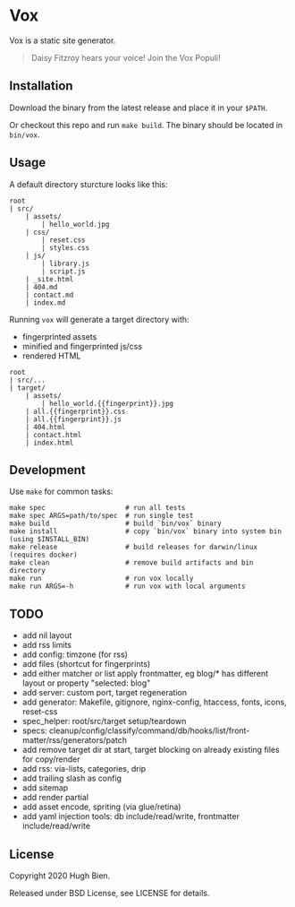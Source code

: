 # Vox

Vox is a static site generator.

> Daisy Fitzroy hears your voice! Join the Vox Populi!

## Installation

Download the binary from the latest release and place it in your `$PATH`.

Or checkout this repo and run `make build`. The binary should be located in `bin/vox`.

## Usage

A default directory sturcture looks like this:

```
root
| src/
    | assets/
        | hello_world.jpg
    | css/
        | reset.css
        | styles.css
    | js/
        | library.js
        | script.js
    | _site.html
    | 404.md
    | contact.md
    | index.md
```

Running `vox` will generate a target directory with:

* fingerprinted assets
* minified and fingerprinted js/css
* rendered HTML

```
root
| src/...
| target/
    | assets/
        | hello_world.{{fingerprint}}.jpg
    | all.{{fingerprint}}.css
    | all.{{fingerprint}}.js
    | 404.html
    | contact.html
    | index.html
```

## Development

Use `make` for common tasks:

```
make spec                    # run all tests
make spec ARGS=path/to/spec  # run single test
make build                   # build `bin/vox` binary
make install                 # copy `bin/vox` binary into system bin (using $INSTALL_BIN)
make release                 # build releases for darwin/linux (requires docker)
make clean                   # remove build artifacts and bin directory
make run                     # run vox locally
make run ARGS=-h             # run vox with local arguments
```

## TODO

* add nil layout
* add rss limits
* add config: timzone (for rss)
* add files (shortcut for fingerprints)
* add either matcher or list apply frontmatter, eg blog/* has different layout or property "selected: blog"
* add server: custom port, target regeneration
* add generator: Makefile, gitignore, nginx-config, htaccess, fonts, icons, reset-css
* spec_helper: root/src/target setup/teardown
* specs: cleanup/config/classify/command/db/hooks/list/front-matter/rss/generators/patch
* add remove target dir at start, target blocking on already existing files for copy/render
* add rss: via-lists, categories, drip
* add trailing slash as config
* add sitemap
* add render partial
* add asset encode, spriting (via glue/retina)
* add yaml injection tools: db include/read/write, frontmatter include/read/write

## License

Copyright 2020 Hugh Bien.

Released under BSD License, see LICENSE for details.
